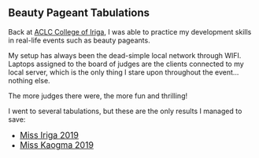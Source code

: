 ## Beauty Pageant Tabulations

Back at <a href="https://web.facebook.com/ACLCCollegeIRIGA">ACLC College of Iriga</a>,
I was able to practice my development skills in real-life events such as beauty pageants.

My setup has always been the dead-simple local network through WIFI.
Laptops assigned to the board of judges are the clients connected to my local server,
which is the only thing I stare upon throughout the event... nothing else.

The more judges there were, the more fun and thrilling!

I went to several tabulations, but these are the only results I managed to save:

<ul>
    <li><a href="miss-iriga-2019/ReadMe.md"><big>Miss Iriga 2019</big></a></li>
    <li><a href="miss-kaogma-2019/ReadMe.md"><big>Miss Kaogma 2019</big></a></li>
</ul>
